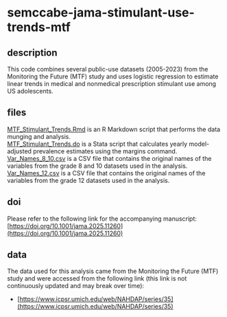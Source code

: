 # semccabe-jama-stimulant-use-trends-mtf

## description

This code combines several public-use datasets (2005-2023) from the Monitoring the Future (MTF) study and uses logistic regression to estimate linear trends in medical and nonmedical prescription stimulant use among US adolescents.

## files

[MTF_Stimulant_Trends.Rmd](MTF_Stimulant_Trends.Rmd) is an R Markdown script that performs the data munging and analysis.  
[MTF_Stimulant_Trends.do](MTF_Stimulant_Trends.do) is a Stata script that calculates yearly model-adjusted prevalence estimates using the margins command.  
[Var_Names_8_10.csv](Var_Names_8_10.csv) is a CSV file that contains the original names of the variables from the grade 8 and 10 datasets used in the analysis.  
[Var_Names_12.csv](Var_Names_12.csv) is a CSV file that contains the original names of the variables from the grade 12 datasets used in the analysis.

## doi

Please refer to the following link for the accompanying manuscript: [https://doi.org/10.1001/jama.2025.11260](https://doi.org/10.1001/jama.2025.11260)

## data

The data used for this analysis came from the Monitoring the Future (MTF) study and were accessed from the following link (this link is not continuously updated and may break over time):
- [https://www.icpsr.umich.edu/web/NAHDAP/series/35](https://www.icpsr.umich.edu/web/NAHDAP/series/35)
